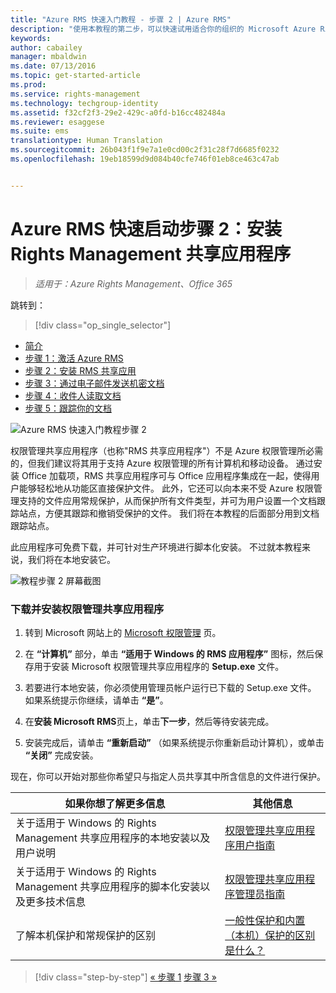 ```yaml
---
title: "Azure RMS 快速入门教程 - 步骤 2 | Azure RMS"
description: "使用本教程的第二步，可以快速试用适合你的组织的 Microsoft Azure Rights Management，只需执行 5 个步骤，所需时间不到 15 分钟。"
keywords: 
author: cabailey
manager: mbaldwin
ms.date: 07/13/2016
ms.topic: get-started-article
ms.prod: 
ms.service: rights-management
ms.technology: techgroup-identity
ms.assetid: f32cf2f3-29e2-429c-a0fd-b16cc482484a
ms.reviewer: esaggese
ms.suite: ems
translationtype: Human Translation
ms.sourcegitcommit: 26b043f1f9e7a1e0cd00c2f31c28f7d6685f0232
ms.openlocfilehash: 19eb18599d9d084b40cfe746f01eb8ce463c47ab


---
```




# Azure RMS 快速启动步骤 2：安装 Rights Management 共享应用程序

>*适用于：Azure Rights Management、Office 365*


跳转到： 
> [!div class="op_single_selector"]
- [简介](quick-start-tutorial.md)
- [步骤 1：激活 Azure RMS](tutorial-step1.md)
- [步骤 2：安装 RMS 共享应用](tutorial-step2.md)
- [步骤 3：通过电子邮件发送机密文档](tutorial-step3.md)
- [步骤 4：收件人读取文档](tutorial-step4.md)
- [步骤 5：跟踪你的文档](tutorial-step5.md)


![Azure RMS 快速入门教程步骤 2](../media/AzRMS_QuickStartSteps2.PNG)

权限管理共享应用程序（也称"RMS 共享应用程序"）不是 Azure 权限管理所必需的，但我们建议将其用于支持 Azure 权限管理的所有计算机和移动设备。 通过安装 Office 加载项，RMS 共享应用程序可与 Office 应用程序集成在一起，使得用户能够轻松地从功能区直接保护文件。 此外，它还可以向本来不受 Azure 权限管理支持的文件应用常规保护，从而保护所有文件类型，并可为用户设置一个文档跟踪站点，方便其跟踪和撤销受保护的文件。 我们将在本教程的后面部分用到文档跟踪站点。

此应用程序可免费下载，并可针对生产环境进行脚本化安装。 不过就本教程来说，我们将在本地安装它。

![教程步骤 2 屏幕截图](../media/AzRMS_Tutorial_2_Screenshots.png)

### 下载并安装权限管理共享应用程序

1.  转到 Microsoft 网站上的 [Microsoft 权限管理](http://go.microsoft.com/fwlink/?LinkId=303970) 页。

2.  在 **“计算机”** 部分，单击 **“适用于 Windows 的 RMS 应用程序”** 图标，然后保存用于安装 Microsoft 权限管理共享应用程序的 **Setup.exe** 文件。

3.  若要进行本地安装，你必须使用管理员帐户运行已下载的 Setup.exe 文件。 如果系统提示你继续，请单击 **“是”**。

4.  在**安装 Microsoft RMS**页上，单击**下一步**，然后等待安装完成。

5.  安装完成后，请单击 **“重新启动”** （如果系统提示你重新启动计算机），或单击  **“关闭”** 完成安装。

现在，你可以开始对那些你希望只与指定人员共享其中所含信息的文件进行保护。

|如果你想了解更多信息|其他信息|
|--------------------------------|--------------------------|
|关于适用于 Windows 的 Rights Management 共享应用程序的本地安装以及用户说明|[权限管理共享应用程序用户指南](../rms-client/sharing-app-user-guide.md)|
|关于适用于 Windows 的 Rights Management 共享应用程序的脚本化安装以及更多技术信息|[权限管理共享应用程序管理员指南](../rms-client/sharing-app-admin-guide.md)|
|了解本机保护和常规保护的区别|[一般性保护和内置（本机）保护的区别是什么？](../rms-client/sharing-app-dialog-box.md#what-s-the-difference-between-generic-protection-and-built-in-native-protection)|


>[!div class="step-by-step"]
[« 步骤 1](quick-start-tutorial.md)
[步骤 3 »](tutorial-step3.md)


<!--HONumber=Aug16_HO4-->


